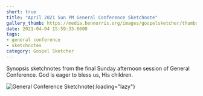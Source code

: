 ```yaml
---
short: true
title: "April 2021 Sun PM General Conference Sketchnote"
gallery_thumb: https://media.bennorris.org/images/gospelsketcher/thumbs/apr-21-5-sun-pm.jpg
date: 2021-04-04 15:59:33-0600
tags:
- general conference
- sketchnotes
category: Gospel Sketcher
---
```


Synopsis sketchnotes from the final Sunday afternoon session of General Conference. God is eager to bless us, His children.

![General Conference Sketchnote](https://media.bennorris.org/images/gospelsketcher/general-conference/apr-2021/apr-21-5-sun-pm.jpg){:loading="lazy"}
